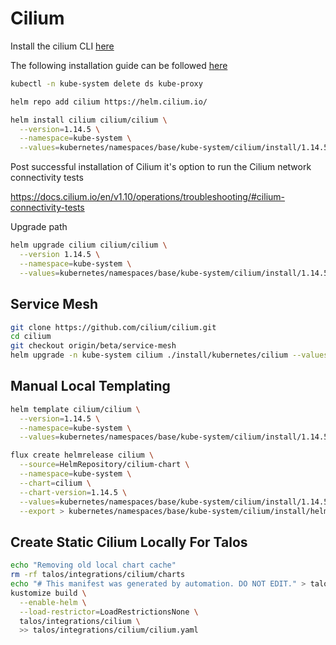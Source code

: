 # Cilium

Install the cilium CLI [here](https://docs.cilium.io/en/stable/gettingstarted/k8s-install-default/)

The following installation guide can be followed [here](https://docs.cilium.io/en/v1.9/gettingstarted/kubeproxy-free/#kubeproxy-free)

```bash
kubectl -n kube-system delete ds kube-proxy
```

```bash
helm repo add cilium https://helm.cilium.io/
```

```bash
helm install cilium cilium/cilium \
  --version=1.14.5 \
  --namespace=kube-system \
  --values=kubernetes/namespaces/base/kube-system/cilium/install/1.14.5.yaml
```

Post successful installation of Cilium it's option to run the Cilium network connectivity tests

https://docs.cilium.io/en/v1.10/operations/troubleshooting/#cilium-connectivity-tests

Upgrade path

```bash
helm upgrade cilium cilium/cilium \
  --version 1.14.5 \
  --namespace=kube-system \
  --values=kubernetes/namespaces/base/kube-system/cilium/install/1.14.5.yaml
```

## Service Mesh

```bash
git clone https://github.com/cilium/cilium.git
cd cilium
git checkout origin/beta/service-mesh
helm upgrade -n kube-system cilium ./install/kubernetes/cilium --values=../k8s-gitops/kubernetes/namespaces/base/kube-system/cilium/install/values.yaml
```

## Manual Local Templating

```bash
helm template cilium/cilium \
  --version=1.14.5 \
  --namespace=kube-system \
  --values=kubernetes/namespaces/base/kube-system/cilium/install/1.14.5.yaml > kubernetes/namespaces/base/kube-system/cilium/install/cilium-1-12-1.yaml
```

```bash
flux create helmrelease cilium \
  --source=HelmRepository/cilium-chart \
  --namespace=kube-system \
  --chart=cilium \
  --chart-version=1.14.5 \
  --values=kubernetes/namespaces/base/kube-system/cilium/install/1.14.5.yaml \
  --export > kubernetes/namespaces/base/kube-system/cilium/install/helmrelease.yaml
```

## Create Static Cilium Locally For Talos

```bash
echo "Removing old local chart cache"
rm -rf talos/integrations/cilium/charts
echo "# This manifest was generated by automation. DO NOT EDIT." > talos/integrations/cilium/cilium.yaml
kustomize build \
  --enable-helm \
  --load-restrictor=LoadRestrictionsNone \
  talos/integrations/cilium \
  >> talos/integrations/cilium/cilium.yaml
```
